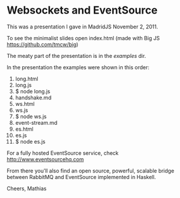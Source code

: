 Websockets and EventSource
==========================

This was a presentation I gave in MadridJS November 2, 2011.

To see the minimalist slides open index.html (made with Big JS https://github.com/tmcw/big)

The meaty part of the presentation is in the *examples* dir.

In the presentation the examples were shown in this order:

1.  long.html
2.  long.js
3.  $ node long.js
4.  handshake.md
5.  ws.html
6.  ws.js
7.  $ node ws.js
8.  event-stream.md
9.  es.html
10. es.js
11. $ node es.js

For a fully hosted EventSource service, check
http://www.eventsourcehq.com

From there you'll also find an open source, powerful, scalable bridge between RabbitMQ
and EventSource implemented in Haskell.

Cheers,
Mathias
